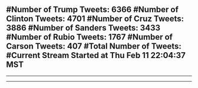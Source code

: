 #Number of Trump Tweets: 6366
#Number of Clinton Tweets: 4701
#Number of Cruz Tweets: 3886
#Number of Sanders Tweets: 3433
#Number of Rubio Tweets: 1767
#Number of Carson Tweets: 407
#Total Number of Tweets:  
#Current Stream Started at Thu Feb 11 22:04:37 MST
---
---
---
